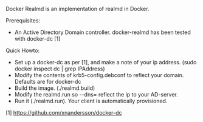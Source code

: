 Docker Realmd is an implementation of realmd in Docker.

Prerequisites:

 * An Active Directory Domain controller. docker-realmd has been tested with docker-dc [1]

Quick Howto:

 * Set up a docker-dc as per [1], and make a note of your ip address. (sudo docker inspect dc | grep IPAddress)
 * Modify the contents of krb5-config.debconf to reflect your domain. Defaults are for docker-dc
 * Build the image. (./realmd.build)
 * Modify the realmd.run so --dns= reflect the ip to your AD-server.
 * Run it (./realmd.run). Your client is automatically provisioned.

[1] https://github.com/xnandersson/docker-dc
